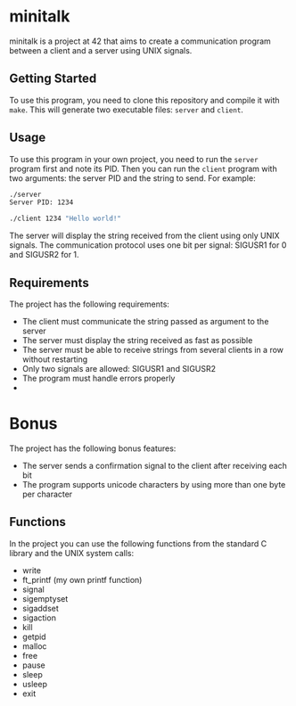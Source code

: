 # minitalk

minitalk is a project at 42 that aims to create a communication program between a client and a server using UNIX signals.

## Getting Started

To use this program, you need to clone this repository and compile it with `make`. This will generate two executable files: `server` and `client`.

## Usage

To use this program in your own project, you need to run the `server` program first and note its PID. Then you can run the `client` program with two arguments: the server PID and the string to send. For example:

```bash
./server
Server PID: 1234
```

```bash
./client 1234 "Hello world!"
```

The server will display the string received from the client using only UNIX signals. The communication protocol uses one bit per signal: SIGUSR1 for 0 and SIGUSR2 for 1.

## Requirements

The project has the following requirements:

- The client must communicate the string passed as argument to the server
- The server must display the string received as fast as possible
- The server must be able to receive strings from several clients in a row without restarting
- Only two signals are allowed: SIGUSR1 and SIGUSR2
- The program must handle errors properly
- 
# Bonus
The project has the following bonus features:

- The server sends a confirmation signal to the client after receiving each bit
- The program supports unicode characters by using more than one byte per character

## Functions

In the project you can use the following functions from the standard C library and the UNIX system calls:

- write
- ft_printf (my own printf function)
- signal
- sigemptyset
- sigaddset
- sigaction
- kill
- getpid
- malloc
- free
- pause
- sleep
- usleep
- exit
